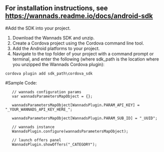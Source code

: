 ## For installation instructions, see https://wannads.readme.io/docs/android-sdk

#Add the SDK into your project.

1. Download the Wannads SDK and unzip.
2. Create a Cordova project using the Cordova command line tool.
3. Add the Android platforms to your project.
4. Navigate to the top folder of your project with a command prompt or terminal, and enter the following (where sdk_path is the location where you unzipped the Wannads Cordova plugin):

```
cordova plugin add sdk_path\cordova_sdk
```


#Sample Code:

```
   // wannads configuration params       
   var wannadsParametersMapObject = {};
   
   wannadsParametersMapObject[WannadsPlugin.PARAM_API_KEY] = "_YOUR_WANNADS_API_KEY_HERE_";
   
   wannadsParametersMapObject[WannadsPlugin.PARAM_SUB_ID] = "_UUID";
 
   // wannads instance
   WannadsPlugin.configure(wannadsParametersMapObject);
   
   // launch offers panel
   WannadsPlugin.showOffers("_CATEGORY");

```